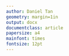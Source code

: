 ```yaml
---
author: Daniel Tan
geometry: margin=1in
output: docx
documentclass: article
papersize: a4
mainfont: times
fontsize: 12pt
---
```

